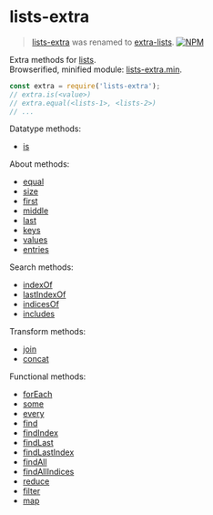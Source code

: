# lists-extra

> [lists-extra](https://www.npmjs.com/package/lists-extra) was renamed to [extra-lists](https://www.npmjs.com/package/extra-lists).
[![NPM](https://nodei.co/npm/lists-extra.png)](https://nodei.co/npm/lists-extra/)

Extra methods for [lists].<br>
Browserified, minified module: [lists-extra.min].

```javascript
const extra = require('lists-extra');
// extra.is(<value>)
// extra.equal(<lists-1>, <lists-2>)
// ...
```

Datatype methods:
- [is](https://www.npmjs.com/package/lists-is)

About methods:
- [equal](https://www.npmjs.com/package/lists-equal)
- [size](https://www.npmjs.com/package/lists-size)
- [first](https://www.npmjs.com/package/lists-first)
- [middle](https://www.npmjs.com/package/lists-middle)
- [last](https://www.npmjs.com/package/lists-last)
- [keys](https://www.npmjs.com/package/lists-keys)
- [values](https://www.npmjs.com/package/lists-values)
- [entries](https://www.npmjs.com/package/lists-entries)

Search methods:
- [indexOf](https://www.npmjs.com/package/lists-indexof)
- [lastIndexOf](https://www.npmjs.com/package/lists-lastindexof)
- [indicesOf](https://www.npmjs.com/package/lists-indicesof)
- [includes](https://www.npmjs.com/package/lists-includes)

Transform methods:
- [join](https://www.npmjs.com/package/lists-join)
- [concat](https://www.npmjs.com/package/lists-concat)

Functional methods:
- [forEach](https://www.npmjs.com/package/lists-foreach)
- [some](https://www.npmjs.com/package/lists-some)
- [every](https://www.npmjs.com/package/lists-every)
- [find](https://www.npmjs.com/package/lists-find)
- [findIndex](https://www.npmjs.com/package/lists-findindex)
- [findLast](https://www.npmjs.com/package/lists-findlast)
- [findLastIndex](https://www.npmjs.com/package/lists-findlastindex)
- [findAll](https://www.npmjs.com/package/lists-findall)
- [findAllIndices](https://www.npmjs.com/package/lists-findallindices)
- [reduce](https://www.npmjs.com/package/lists-reduce)
- [filter](https://www.npmjs.com/package/lists-filter)
- [map](https://www.npmjs.com/package/lists-map)


[lists]: https://www.npmjs.com/package/lists-is
[lists-extra.min]: https://www.npmjs.com/package/lists-extra.min

